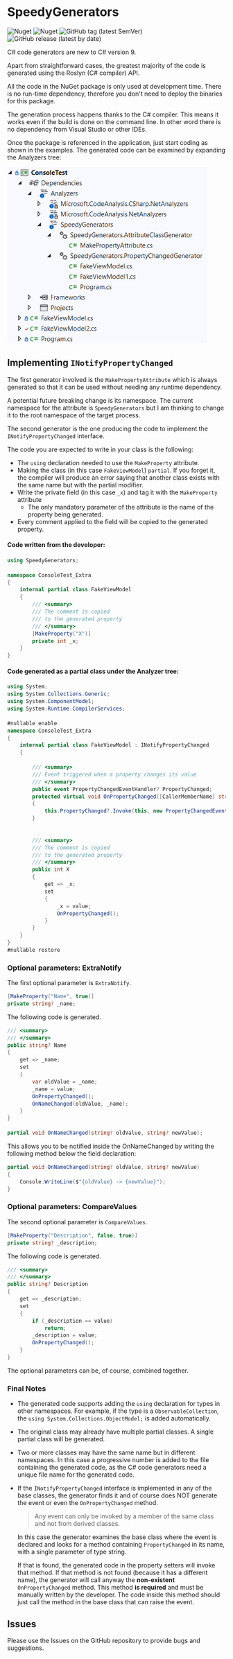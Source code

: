 # SpeedyGenerators

![Nuget](https://img.shields.io/nuget/v/SpeedyGenerators)  ![Nuget](https://img.shields.io/nuget/dt/SpeedyGenerators)  ![GitHub tag (latest SemVer)](https://img.shields.io/github/v/tag/raffaeler/SpeedyGenerators)  ![GitHub release (latest by date)](https://img.shields.io/github/v/release/raffaeler/SpeedyGenerators) 

C# code generators are new to C# version 9.

Apart from straightforward cases, the greatest majority of the code is generated using the Roslyn (C# compiler) API.

All the code in the NuGet package is only used at development time. There is no run-time dependency, therefore you don't need to deploy the binaries for this package.

The generation process happens thanks to the C# compiler. This means it works even if the build is done on the command line. In other word there is no dependency from Visual Studio or other IDEs.

Once the package is referenced in the application, just start coding as shown in the examples. The generated code can be examined by expanding the Analyzers tree:

![image-20211026173825724](images/README/image-20211026173825724.png)

## Implementing `INotifyPropertyChanged`

The first generator involved is the `MakePropertyAttribute` which is always generated so that it can be used without needing any runtime dependency.

A potential future breaking change is its namespace. The current namespace for the attribute is `SpeedyGenerators` but I am thinking to change it to the root namespace of the target process.

The second generator is the one producing the code to implement the `INotifyPropertyChanged` interface.

The code you are expected to write in your class is the following:

- The `using` declaration needed to use the `MakeProperty` attribute.
- Making the class (in this case `FakeViewModel`) `partial`. If you forget it, the compiler will produce an error saying that another class exists with the same name but with the partial modifier.
- Write the private field (in this case `_x`) and tag it with the `MakeProperty` attribute
  - The only mandatory parameter of the attribute is the name of the property being generated.
- Every comment applied to the field will be copied to the generated property.

#### Code written from the developer:

```c#
using SpeedyGenerators;

namespace ConsoleTest_Extra
{
    internal partial class FakeViewModel
    {
        /// <summary>
        /// The comment is copied
        /// to the generated property
        /// </summary>
        [MakeProperty("X")]
        private int _x;
    }
}
```



#### Code generated as a partial class under the Analyzer tree:

```C#
using System;
using System.Collections.Generic;
using System.ComponentModel;
using System.Runtime.CompilerServices;

#nullable enable
namespace ConsoleTest_Extra
{
    internal partial class FakeViewModel : INotifyPropertyChanged
    {
        
        /// <summary>
        /// Event triggered when a property changes its value
        /// </summary>
        public event PropertyChangedEventHandler? PropertyChanged;
        protected virtual void OnPropertyChanged([CallerMemberName] string? propertyName = null)
        {
            this.PropertyChanged?.Invoke(this, new PropertyChangedEventArgs(propertyName));
        }

        
        /// <summary>
        /// The comment is copied
        /// to the generated property
        /// </summary>
        public int X
        {
            get => _x;
            set
            {
                _x = value;
                OnPropertyChanged();
            }
        }
    }
}
#nullable restore

```



### Optional parameters: ExtraNotify

The first optional parameter is `ExtraNotify`.

```C#
[MakeProperty("Name", true)]
private string? _name;
```

The following code is generated.

```C#
/// <summary>
/// </summary>
public string? Name
{
    get => _name;
    set
    {
        var oldValue = _name;
        _name = value;
        OnPropertyChanged();
        OnNameChanged(oldValue, _name);
    }
}

partial void OnNameChanged(string? oldValue, string? newValue);
```

This allows you to be notified inside the OnNameChanged by writing the following method below the field declaration:

```C#
partial void OnNameChanged(string? oldValue, string? newValue)
{
    Console.WriteLine($"{oldValue} -> {newValue}");
}
```



### Optional parameters: CompareValues

The second optional parameter is `CompareValues`.

```C#
[MakeProperty("Description", false, true)]
private string? _description;
```

The following code is generated.

```C#
/// <summary>
/// </summary>
public string? Description
{
    get => _description;
    set
    {
        if (_description == value)
            return;
        _description = value;
        OnPropertyChanged();
    }
}
```

The optional parameters can be, of course, combined together.

### Final Notes

* The generated code supports adding the `using` declaration for types in other namespaces. For example, if the type is a `ObservableCollection`, the `using System.Collections.ObjectModel;` is added automatically.

* The original class may already have multiple partial classes. A single partial class will be generated.

* Two or more classes may have the same name but in different namespaces. In this case a progressive number is added to the file containing the generated code, as the C# code generators need a unique file name for the generated code.

* If the `INotifyPropertyChanged` interface is implemented in any of the base classes, the generator finds it and of course does NOT generate the event or even the `OnPropertyChanged` method.

  > Any event can only be invoked by a member of the same class and not from derived classes.

  In this case the generator examines the base class where the event is declared and looks for a method containing `PropertyChanged` in its name, with a single parameter of type string.

  If that is found, the generated code in the property setters will invoke that method.
  If that method is not found (because it has a different name), the generator will call anyway the **non-existent** `OnPropertyChanged` method. This method **is required** and must be manually written by the developer. The code inside this method should just call the method in the base class that can raise the event.

## Issues

Please use the Issues on the GitHub repository to provide bugs and suggestions.

